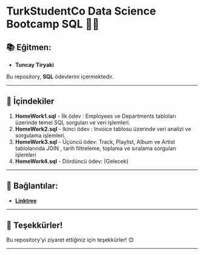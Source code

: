 # TurkStudentCo Data Science Bootcamp SQL 🧑‍💻

## 📚 Eğitmen:
- **Tuncay Tiryaki**

Bu repository, **SQL** ödevlerini içermektedir.

---

## 📂 İçindekiler

1. **HomeWork1.sql** - İlk ödev : Employees ve Departments tabloları üzerinde temel SQL sorguları ve veri işlemleri.
2. **HomeWork2.sql** - İkinci ödev : Invoice tablosu üzerinde veri analizi ve sorgulama işlemleri. 
3. **HomeWork3.sql** - Üçüncü ödev: Track, Playlist, Album ve Artist tablolarında JOIN , tarih filtreleme, toplama ve sıralama sorguları işlemleri
4. **HomeWork4.sql** - Dördüncü ödev: (Gelecek)

---

## 🔗 Bağlantılar:
- [**Linktree**](https://linktr.ee/arzubesiroglu)

---

## 📝 Teşekkürler!
Bu repository'yi ziyaret ettiğiniz için teşekkürler! 😊

---




